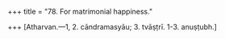 +++
title = "78. For matrimonial happiness."

+++
[Atharvan.—1, 2. cāndramasyāu; 3. tvāṣṭrī. 1-3. anuṣṭubh.]
